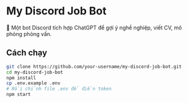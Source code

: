 # My Discord Job Bot

🤖 Một bot Discord tích hợp ChatGPT để gợi ý nghề nghiệp, viết CV, mô phỏng phỏng vấn.

## Cách chạy

```bash
git clone https://github.com/your-username/my-discord-job-bot.git
cd my-discord-job-bot
npm install
cp .env.example .env
# Rồi chỉnh file .env để điền token
npm start

